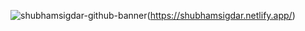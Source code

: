 ![shubhamsigdar-github-banner](https://user-images.githubusercontent.com/102561192/167920875-a69ab784-d861-4095-b07e-481a36808a73.JPG)(https://shubhamsigdar.netlify.app/)


